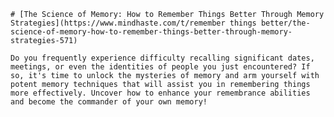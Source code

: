
    # [The Science of Memory: How to Remember Things Better Through Memory Strategies](https://www.mindhaste.com/t/remember things better/the-science-of-memory-how-to-remember-things-better-through-memory-strategies-571)

    Do you frequently experience difficulty recalling significant dates, meetings, or even the identities of people you just encountered? If so, it's time to unlock the mysteries of memory and arm yourself with potent memory techniques that will assist you in remembering things more effectively. Uncover how to enhance your remembrance abilities and become the commander of your own memory!
    
